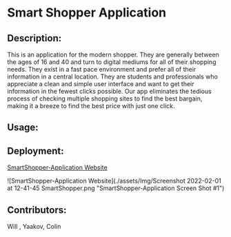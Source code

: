 # Smart Shopper Application
 
## Description: 
This is an application for the modern shopper. They are generally between the ages of 16 and 40 and turn to digital mediums for all of their shopping needs. They exist in a fast pace environment and prefer all of their information in a central location. They are students and professionals who appreciate a clean and simple user interface and want to get their information in the fewest clicks possible. Our app eliminates the tedious process of checking multiple shopping sites to find the best bargain, making it a breeze to find the best price with just one click.
## Usage: 
## Deployment: 
[SmartShopper-Application Website](https://)

![SmartShopper-Application Website](./assets/Img/Screenshot 2022-02-01 at 12-41-45 SmartShopper.png "SmartShopper-Application Screen Shot #1")
## Contributors: 
Will , Yaakov, Colin